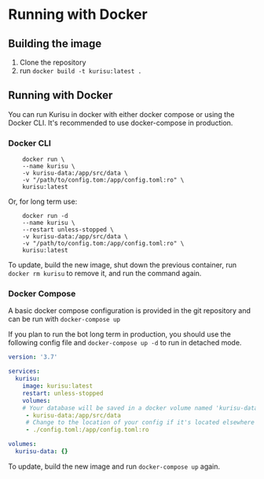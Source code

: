 # Running with Docker

## Building the image

1. Clone the repository
2. run `docker build -t kurisu:latest .`

## Running with Docker

You can run Kurisu in docker with either docker compose or using the Docker CLI. It's recommended to use docker-compose in production.

### Docker CLI

```
    docker run \
    --name kurisu \
    -v kurisu-data:/app/src/data \
    -v "/path/to/config.tom:/app/config.toml:ro" \
    kurisu:latest
```

Or, for long term use:

```
    docker run -d 
    --name kurisu \
    --restart unless-stopped \
    -v kurisu-data:/app/src/data \
    -v "/path/to/config.tom:/app/config.toml:ro" \
    kurisu:latest
```

To update, build the new image, shut down the previous container, run `docker rm kurisu` to remove it, and run the command again.

### Docker Compose

A basic docker compose configuration is provided in the git repository and can be run with `docker-compose up`

If you plan to run the bot long term in production, you should use the following config file and `docker-compose up -d` to run in detached mode.

```yaml
version: '3.7'

services:
  kurisu:
    image: kurisu:latest
    restart: unless-stopped
    volumes:
    # Your database will be saved in a docker volume named 'kurisu-data'
     - kurisu-data:/app/src/data
     # Change to the location of your config if it's located elsewhere
     - ./config.toml:/app/config.toml:ro

volumes:
  kurisu-data: {}
```

To update, build the new image and run `docker-compose up` again.
